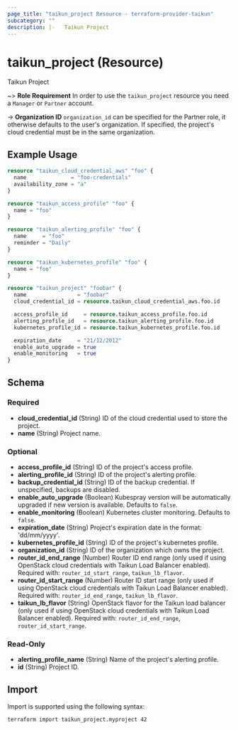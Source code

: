 ```yaml
---
page_title: "taikun_project Resource - terraform-provider-taikun"
subcategory: ""
description: |-   Taikun Project
---
```


# taikun_project (Resource)

Taikun Project

~> **Role Requirement** In order to use the `taikun_project` resource you need a `Manager` or `Partner` account.

-> **Organization ID** `organization_id` can be specified for the Partner role, it otherwise defaults to the user's organization. If specified, the project's cloud credential must be in the same organization.

## Example Usage

```terraform
resource "taikun_cloud_credential_aws" "foo" {
  name              = "foo-credentials"
  availability_zone = "a"
}

resource "taikun_access_profile" "foo" {
  name = "foo"
}

resource "taikun_alerting_profile" "foo" {
  name     = "foo"
  reminder = "Daily"
}

resource "taikun_kubernetes_profile" "foo" {
  name = "foo"
}

resource "taikun_project" "foobar" {
  name                = "foobar"
  cloud_credential_id = resource.taikun_cloud_credential_aws.foo.id

  access_profile_id     = resource.taikun_access_profile.foo.id
  alerting_profile_id   = resource.taikun_alerting_profile.foo.id
  kubernetes_profile_id = resource.taikun_kubernetes_profile.foo.id

  expiration_date     = "21/12/2012"
  enable_auto_upgrade = true
  enable_monitoring   = true
}
```

<!-- schema generated by tfplugindocs -->
## Schema

### Required

- **cloud_credential_id** (String) ID of the cloud credential used to store the project.
- **name** (String) Project name.

### Optional

- **access_profile_id** (String) ID of the project's access profile.
- **alerting_profile_id** (String) ID of the project's alerting profile.
- **backup_credential_id** (String) ID of the backup credential. If unspecified, backups are disabled.
- **enable_auto_upgrade** (Boolean) Kubespray version will be automatically upgraded if new version is available. Defaults to `false`.
- **enable_monitoring** (Boolean) Kubernetes cluster monitoring. Defaults to `false`.
- **expiration_date** (String) Project's expiration date in the format: 'dd/mm/yyyy'.
- **kubernetes_profile_id** (String) ID of the project's kubernetes profile.
- **organization_id** (String) ID of the organization which owns the project.
- **router_id_end_range** (Number) Router ID end range (only used if using OpenStack cloud credentials with Taikun Load Balancer enabled). Required with: `router_id_start_range`, `taikun_lb_flavor`.
- **router_id_start_range** (Number) Router ID start range (only used if using OpenStack cloud credentials with Taikun Load Balancer enabled). Required with: `router_id_end_range`, `taikun_lb_flavor`.
- **taikun_lb_flavor** (String) OpenStack flavor for the Taikun load balancer (only used if using OpenStack cloud credentials with Taikun Load Balancer enabled). Required with: `router_id_end_range`, `router_id_start_range`.

### Read-Only

- **alerting_profile_name** (String) Name of the project's alerting profile.
- **id** (String) Project ID.

## Import

Import is supported using the following syntax:

```shell
terraform import taikun_project.myproject 42
```
